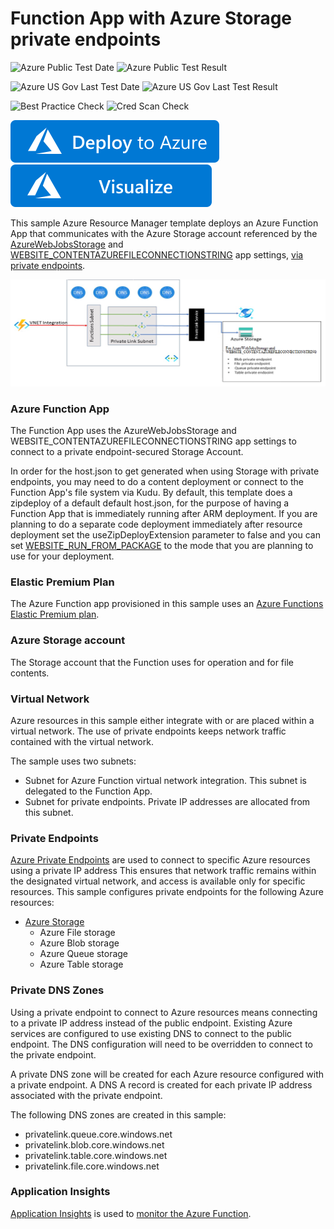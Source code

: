 # Function App with Azure Storage private endpoints

![Azure Public Test Date](https://azurequickstartsservice.blob.core.windows.net/badges/101-function-app-storage-private-endpoints/PublicLastTestDate.svg)
![Azure Public Test Result](https://azurequickstartsservice.blob.core.windows.net/badges/101-function-app-storage-private-endpoints/PublicDeployment.svg)

![Azure US Gov Last Test Date](https://azurequickstartsservice.blob.core.windows.net/badges/101-function-app-storage-private-endpoints/FairfaxLastTestDate.svg)
![Azure US Gov Last Test Result](https://azurequickstartsservice.blob.core.windows.net/badges/101-function-app-storage-private-endpoints/FairfaxDeployment.svg)

![Best Practice Check](https://azurequickstartsservice.blob.core.windows.net/badges/101-function-app-storage-private-endpoints/BestPracticeResult.svg)
![Cred Scan Check](https://azurequickstartsservice.blob.core.windows.net/badges/101-function-app-storage-private-endpoints/CredScanResult.svg)

[![Deploy To Azure](https://raw.githubusercontent.com/Azure/azure-quickstart-templates/master/1-CONTRIBUTION-GUIDE/images/deploytoazure.svg?sanitize=true)](https://portal.azure.com/#create/Microsoft.Template/uri/https%3A%2F%2Fraw.githubusercontent.com%2FAzure%2Fazure-quickstart-templates%2Fmaster%2F101-function-app-storage-private-endpoints%2Fazuredeploy.json)  [![Visualize](https://raw.githubusercontent.com/Azure/azure-quickstart-templates/master/1-CONTRIBUTION-GUIDE/images/visualizebutton.svg?sanitize=true)](http://armviz.io/#/?load=https%3A%2F%2Fraw.githubusercontent.com%2FAzure%2Fazure-quickstart-templates%2Fmaster%2F101-function-app-storage-private-endpoints%2Fazuredeploy.json)

This sample Azure Resource Manager template deploys an Azure Function App that communicates with the Azure Storage account referenced by the [AzureWebJobsStorage](https://docs.microsoft.com/azure/azure-functions/functions-app-settings#azurewebjobsstorage) and [WEBSITE_CONTENTAZUREFILECONNECTIONSTRING](https://docs.microsoft.com/azure/azure-functions/functions-app-settings#website_contentazurefileconnectionstring) app settings, [via private endpoints](https://docs.microsoft.com/en-us/azure/azure-functions/functions-networking-options#private-endpoints). 

![Function App with Storage Private Endpoints](/images/function-app-storage-privateendponts.png)

### Azure Function App

The Function App uses the AzureWebJobsStorage and WEBSITE_CONTENTAZUREFILECONNECTIONSTRING app settings to connect to a private endpoint-secured Storage Account.

In order for the host.json to get generated when using Storage with private endpoints, you may need to do a content deployment or connect to the Function App's file system via Kudu.
By default, this template does a zipdeploy of a default default host.json, for the purpose of having a Function App that is immediately running after ARM deployment.
If you are planning to do a separate code deployment immediately after resource deployment set the useZipDeployExtension parameter to false and you can set [WEBSITE_RUN_FROM_PACKAGE](https://docs.microsoft.com/en-us/azure/azure-functions/run-functions-from-deployment-package#enabling-functions-to-run-from-a-package) to the mode that you are planning to use for your deployment.

### Elastic Premium Plan

The Azure Function app provisioned in this sample uses an [Azure Functions Elastic Premium plan](https://docs.microsoft.com/azure/azure-functions/functions-premium-plan#features). 

### Azure Storage account

The Storage account that the Function uses for operation and for file contents. 


### Virtual Network

Azure resources in this sample either integrate with or are placed within a virtual network. The use of private endpoints keeps network traffic contained with the virtual network.

The sample uses two subnets:

- Subnet for Azure Function virtual network integration.  This subnet is delegated to the Function App.
- Subnet for private endpoints.  Private IP addresses are allocated from this subnet.

### Private Endpoints

[Azure Private Endpoints](https://docs.microsoft.com/azure/private-link/private-endpoint-overview) are used to connect to specific Azure resources using a private IP address  This ensures that network traffic remains within the designated virtual network, and access is available only for specific resources.  This sample configures private endpoints for the following Azure resources:

- [Azure Storage](https://docs.microsoft.com/azure/storage/common/storage-private-endpoints)
  - Azure File storage
  - Azure Blob storage
  - Azure Queue storage
  - Azure Table storage
  
### Private DNS Zones

Using a private endpoint to connect to Azure resources means connecting to a private IP address instead of the public endpoint.  Existing Azure services are configured to use existing DNS to connect to the public endpoint.  The DNS configuration will need to be overridden to connect to the private endpoint.

A private DNS zone will be created for each Azure resource configured with a private endpoint.  A DNS A record is created for each private IP address associated with the private endpoint. 

The following DNS zones are created in this sample:

- privatelink.queue.core.windows.net
- privatelink.blob.core.windows.net
- privatelink.table.core.windows.net
- privatelink.file.core.windows.net

### Application Insights

[Application Insights](https://docs.microsoft.com/azure/azure-monitor/app/app-insights-overview) is used to [monitor the Azure Function](https://docs.microsoft.com/azure/azure-functions/functions-monitoring).

